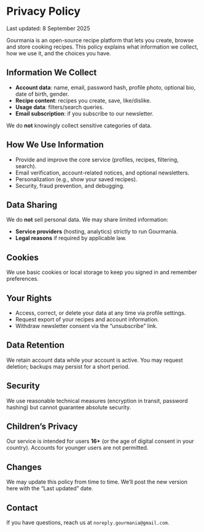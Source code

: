 # **Privacy Policy**

Last updated: 8 September 2025

Gourmania is an open-source recipe platform that lets you create, browse and store cooking recipes. This policy explains what information we collect, how we use it, and the choices you have.

## Information We Collect
- **Account data**: name, email, password hash, profile photo, optional bio, date of birth, gender.
- **Recipe content**: recipes you create, save, like/dislike.
- **Usage data**: filters/search queries.
- **Email subscription**: if you subscribe to our newsletter.

We do **not** knowingly collect sensitive categories of data.

## How We Use Information
- Provide and improve the core service (profiles, recipes, filtering, search).
- Email verification, account-related notices, and optional newsletters.
- Personalization (e.g., show your saved recipes).
- Security, fraud prevention, and debugging.

## Data Sharing
We do **not** sell personal data. We may share limited information:
- **Service providers** (hosting, analytics) strictly to run Gourmania.
- **Legal reasons** if required by applicable law.

## Cookies
We use basic cookies or local storage to keep you signed in and remember preferences.

## Your Rights
- Access, correct, or delete your data at any time via profile settings.
- Request export of your recipes and account information.
- Withdraw newsletter consent via the “unsubscribe” link.

## Data Retention
We retain account data while your account is active. You may request deletion; backups may persist for a short period.

## Security
We use reasonable technical measures (encryption in transit, password hashing) but cannot guarantee absolute security.

## Children’s Privacy
Our service is intended for users **16+** (or the age of digital consent in your country). Accounts for younger users are not permitted.

## Changes
We may update this policy from time to time. We’ll post the new version here with the “Last updated” date.

## Contact
If you have questions, reach us at `noreply.gourmania@gmail.com`.
